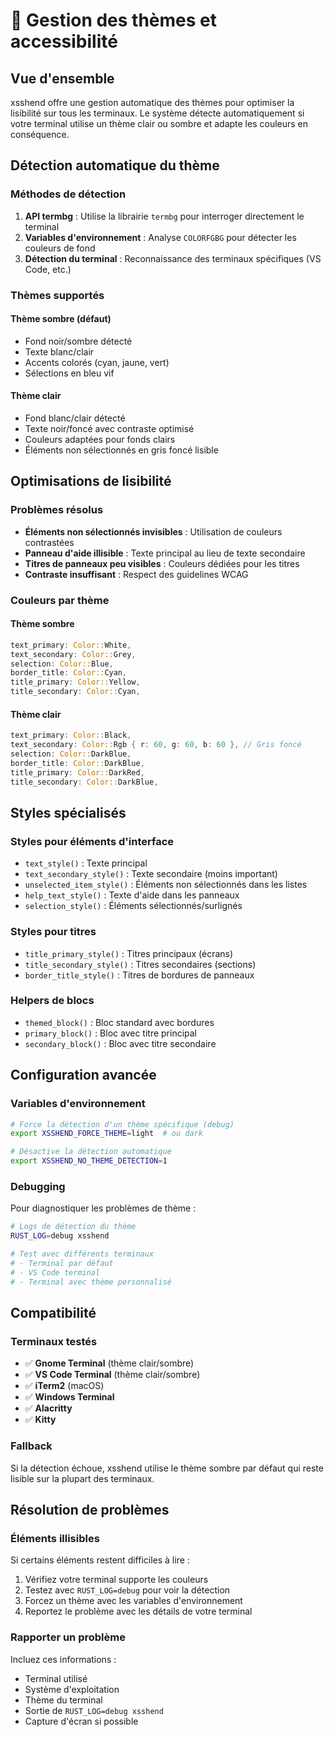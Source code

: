 # 🎨 Gestion des thèmes et accessibilité

## Vue d'ensemble

xsshend offre une gestion automatique des thèmes pour optimiser la lisibilité sur tous les terminaux. Le système détecte automatiquement si votre terminal utilise un thème clair ou sombre et adapte les couleurs en conséquence.

## Détection automatique du thème

### Méthodes de détection

1. **API termbg** : Utilise la librairie `termbg` pour interroger directement le terminal
2. **Variables d'environnement** : Analyse `COLORFGBG` pour détecter les couleurs de fond
3. **Détection du terminal** : Reconnaissance des terminaux spécifiques (VS Code, etc.)

### Thèmes supportés

#### Thème sombre (défaut)
- Fond noir/sombre détecté
- Texte blanc/clair
- Accents colorés (cyan, jaune, vert)
- Sélections en bleu vif

#### Thème clair
- Fond blanc/clair détecté
- Texte noir/foncé avec contraste optimisé
- Couleurs adaptées pour fonds clairs
- Éléments non sélectionnés en gris foncé lisible

## Optimisations de lisibilité

### Problèmes résolus

- **Éléments non sélectionnés invisibles** : Utilisation de couleurs contrastées
- **Panneau d'aide illisible** : Texte principal au lieu de texte secondaire
- **Titres de panneaux peu visibles** : Couleurs dédiées pour les titres
- **Contraste insuffisant** : Respect des guidelines WCAG

### Couleurs par thème

#### Thème sombre
```rust
text_primary: Color::White,
text_secondary: Color::Grey,
selection: Color::Blue,
border_title: Color::Cyan,
title_primary: Color::Yellow,
title_secondary: Color::Cyan,
```

#### Thème clair
```rust
text_primary: Color::Black,
text_secondary: Color::Rgb { r: 60, g: 60, b: 60 }, // Gris foncé
selection: Color::DarkBlue,
border_title: Color::DarkBlue,
title_primary: Color::DarkRed,
title_secondary: Color::DarkBlue,
```

## Styles spécialisés

### Styles pour éléments d'interface

- `text_style()` : Texte principal
- `text_secondary_style()` : Texte secondaire (moins important)
- `unselected_item_style()` : Éléments non sélectionnés dans les listes
- `help_text_style()` : Texte d'aide dans les panneaux
- `selection_style()` : Éléments sélectionnés/surlignés

### Styles pour titres

- `title_primary_style()` : Titres principaux (écrans)
- `title_secondary_style()` : Titres secondaires (sections)
- `border_title_style()` : Titres de bordures de panneaux

### Helpers de blocs

- `themed_block()` : Bloc standard avec bordures
- `primary_block()` : Bloc avec titre principal
- `secondary_block()` : Bloc avec titre secondaire

## Configuration avancée

### Variables d'environnement

```bash
# Force la détection d'un thème spécifique (debug)
export XSSHEND_FORCE_THEME=light  # ou dark

# Désactive la détection automatique
export XSSHEND_NO_THEME_DETECTION=1
```

### Debugging

Pour diagnostiquer les problèmes de thème :

```bash
# Logs de détection du thème
RUST_LOG=debug xsshend

# Test avec différents terminaux
# - Terminal par défaut
# - VS Code terminal
# - Terminal avec thème personnalisé
```

## Compatibilité

### Terminaux testés

- ✅ **Gnome Terminal** (thème clair/sombre)
- ✅ **VS Code Terminal** (thème clair/sombre)  
- ✅ **iTerm2** (macOS)
- ✅ **Windows Terminal**
- ✅ **Alacritty**
- ✅ **Kitty**

### Fallback

Si la détection échoue, xsshend utilise le thème sombre par défaut qui reste lisible sur la plupart des terminaux.

## Résolution de problèmes

### Éléments illisibles

Si certains éléments restent difficiles à lire :

1. Vérifiez votre terminal supporte les couleurs
2. Testez avec `RUST_LOG=debug` pour voir la détection
3. Forcez un thème avec les variables d'environnement
4. Reportez le problème avec les détails de votre terminal

### Rapporter un problème

Incluez ces informations :

- Terminal utilisé
- Système d'exploitation
- Thème du terminal
- Sortie de `RUST_LOG=debug xsshend`
- Capture d'écran si possible
